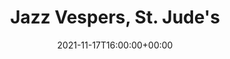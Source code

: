 ---
templateKey: event
guid: BA768322-FD3B-D403-D20E-9474C9BB19CE
date: 2021-11-17T16:00:00+00:00
eventTime: 4pm
title: "Jazz Vespers, St. Jude's"
artist: Jazz Vespers
city: Oakville
venue: St. Jude's
group: Tim Shia
guests: Chris Banks
---